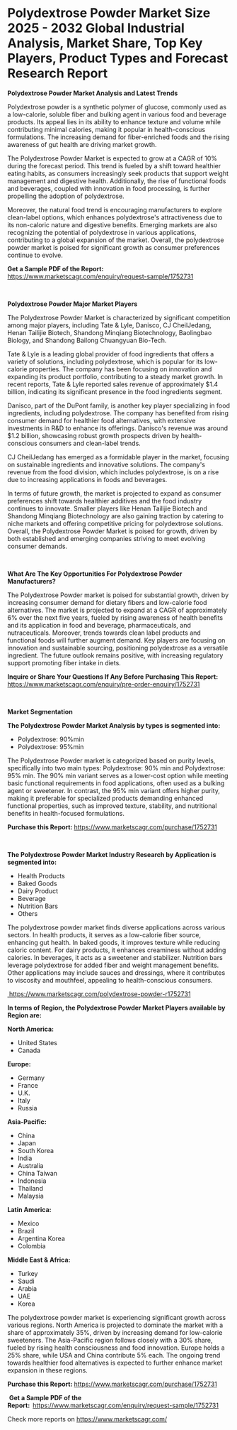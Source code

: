 <p><h1>Polydextrose Powder Market Size 2025 - 2032 Global Industrial Analysis, Market Share, Top Key Players, Product Types and Forecast Research Report</h1></p><p><strong>Polydextrose Powder Market Analysis and Latest Trends</strong></p>
<p><p>Polydextrose powder is a synthetic polymer of glucose, commonly used as a low-calorie, soluble fiber and bulking agent in various food and beverage products. Its appeal lies in its ability to enhance texture and volume while contributing minimal calories, making it popular in health-conscious formulations. The increasing demand for fiber-enriched foods and the rising awareness of gut health are driving market growth.</p><p>The Polydextrose Powder Market is expected to grow at a CAGR of 10% during the forecast period. This trend is fueled by a shift toward healthier eating habits, as consumers increasingly seek products that support weight management and digestive health. Additionally, the rise of functional foods and beverages, coupled with innovation in food processing, is further propelling the adoption of polydextrose.</p><p>Moreover, the natural food trend is encouraging manufacturers to explore clean-label options, which enhances polydextrose's attractiveness due to its non-caloric nature and digestive benefits. Emerging markets are also recognizing the potential of polydextrose in various applications, contributing to a global expansion of the market. Overall, the polydextrose powder market is poised for significant growth as consumer preferences continue to evolve.</p></p>
<p><strong>Get a Sample PDF of the Report:&nbsp;</strong> <a href="https://www.marketscagr.com/enquiry/request-sample/1752731?utm_campaign=2650&utm_medium=2&utm_source=Github&utm_content=ia&utm_term=06032025&utm_id=polydextrose-powder">https://www.marketscagr.com/enquiry/request-sample/1752731</a></p>
<p>&nbsp;</p>
<p><strong>Polydextrose Powder Major Market Players</strong></p>
<p><p>The Polydextrose Powder Market is characterized by significant competition among major players, including Tate & Lyle, Danisco, CJ CheilJedang, Henan Tailijie Biotech, Shandong Minqiang Biotechnology, Baolingbao Biology, and Shandong Bailong Chuangyuan Bio-Tech. </p><p>Tate & Lyle is a leading global provider of food ingredients that offers a variety of solutions, including polydextrose, which is popular for its low-calorie properties. The company has been focusing on innovation and expanding its product portfolio, contributing to a steady market growth. In recent reports, Tate & Lyle reported sales revenue of approximately $1.4 billion, indicating its significant presence in the food ingredients segment.</p><p>Danisco, part of the DuPont family, is another key player specializing in food ingredients, including polydextrose. The company has benefited from rising consumer demand for healthier food alternatives, with extensive investments in R&D to enhance its offerings. Danisco's revenue was around $1.2 billion, showcasing robust growth prospects driven by health-conscious consumers and clean-label trends.</p><p>CJ CheilJedang has emerged as a formidable player in the market, focusing on sustainable ingredients and innovative solutions. The company's revenue from the food division, which includes polydextrose, is on a rise due to increasing applications in foods and beverages.</p><p>In terms of future growth, the market is projected to expand as consumer preferences shift towards healthier additives and the food industry continues to innovate. Smaller players like Henan Tailijie Biotech and Shandong Minqiang Biotechnology are also gaining traction by catering to niche markets and offering competitive pricing for polydextrose solutions. Overall, the Polydextrose Powder Market is poised for growth, driven by both established and emerging companies striving to meet evolving consumer demands.</p></p>
<p>&nbsp;</p>
<p><strong>What Are The Key Opportunities For Polydextrose Powder Manufacturers?</strong></p>
<p><p>The Polydextrose Powder market is poised for substantial growth, driven by increasing consumer demand for dietary fibers and low-calorie food alternatives. The market is projected to expand at a CAGR of approximately 6% over the next five years, fueled by rising awareness of health benefits and its application in food and beverage, pharmaceuticals, and nutraceuticals. Moreover, trends towards clean label products and functional foods will further augment demand. Key players are focusing on innovation and sustainable sourcing, positioning polydextrose as a versatile ingredient. The future outlook remains positive, with increasing regulatory support promoting fiber intake in diets.</p></p>
<p><strong>Inquire or Share Your Questions If Any Before Purchasing This Report:</strong> <a href="https://www.marketscagr.com/enquiry/pre-order-enquiry/1752731?utm_campaign=2650&utm_medium=2&utm_source=Github&utm_content=ia&utm_term=06032025&utm_id=polydextrose-powder">https://www.marketscagr.com/enquiry/pre-order-enquiry/1752731</a></p>
<p>&nbsp;</p>
<p><strong>Market Segmentation</strong></p>
<p><strong>The Polydextrose Powder Market Analysis by types is segmented into:</strong></p>
<p><ul><li>Polydextrose: 90%min</li><li>Polydextrose: 95%min</li></ul></p>
<p><p>The Polydextrose Powder market is categorized based on purity levels, specifically into two main types: Polydextrose: 90% min and Polydextrose: 95% min. The 90% min variant serves as a lower-cost option while meeting basic functional requirements in food applications, often used as a bulking agent or sweetener. In contrast, the 95% min variant offers higher purity, making it preferable for specialized products demanding enhanced functional properties, such as improved texture, stability, and nutritional benefits in health-focused formulations.</p></p>
<p><strong>Purchase this Report:&nbsp;</strong><a href="https://www.marketscagr.com/purchase/1752731?utm_campaign=2650&utm_medium=2&utm_source=Github&utm_content=ia&utm_term=06032025&utm_id=polydextrose-powder">https://www.marketscagr.com/purchase/1752731</a></p>
<p>&nbsp;</p>
<p><strong>The Polydextrose Powder Market Industry Research by Application is segmented into:</strong></p>
<p><ul><li>Health Products</li><li>Baked Goods</li><li>Dairy Product</li><li>Beverage</li><li>Nutrition Bars</li><li>Others</li></ul></p>
<p><p>The polydextrose powder market finds diverse applications across various sectors. In health products, it serves as a low-calorie fiber source, enhancing gut health. In baked goods, it improves texture while reducing caloric content. For dairy products, it enhances creaminess without adding calories. In beverages, it acts as a sweetener and stabilizer. Nutrition bars leverage polydextrose for added fiber and weight management benefits. Other applications may include sauces and dressings, where it contributes to viscosity and mouthfeel, appealing to health-conscious consumers.</p></p>
<p><a href="https://www.marketscagr.com/polydextrose-powder-r1752731?utm_campaign=2650&utm_medium=2&utm_source=Github&utm_content=ia&utm_term=06032025&utm_id=polydextrose-powder">&nbsp;https://www.marketscagr.com/polydextrose-powder-r1752731</a></p>
<p><strong>In terms of Region, the Polydextrose Powder Market Players available by Region are:</strong></p>
<p>
    <p> <strong> North America: </strong>
        <ul>
            <li>United States</li>
            <li>Canada</li>
        </ul>
        </p> 
    <p> <strong> Europe: </strong>
        <ul>
            <li>Germany</li>
            <li>France</li>
            <li>U.K.</li>
            <li>Italy</li>
            <li>Russia</li>
        </ul>
        </p> 
    <p> <strong> Asia-Pacific: </strong>
        <ul>
            <li>China</li>
            <li>Japan</li>
            <li>South Korea</li>
            <li>India</li>
            <li>Australia</li>
            <li>China Taiwan</li>
            <li>Indonesia</li>
            <li>Thailand</li>
            <li>Malaysia</li>
        </ul>
        </p> 
    <p> <strong> Latin America: </strong>
        <ul>
            <li>Mexico</li>
            <li>Brazil</li>
            <li>Argentina Korea</li>
            <li>Colombia</li>
        </ul>
        </p> 
    <p> <strong> Middle East & Africa: </strong>
        <ul>
            <li>Turkey</li>
            <li>Saudi</li>
            <li>Arabia</li>
            <li>UAE</li>
            <li>Korea</li>
        </ul>
    </p>
    </p>
<p><p>The polydextrose powder market is experiencing significant growth across various regions. North America is projected to dominate the market with a share of approximately 35%, driven by increasing demand for low-calorie sweeteners. The Asia-Pacific region follows closely with a 30% share, fueled by rising health consciousness and food innovation. Europe holds a 25% share, while USA and China contribute 5% each. The ongoing trend towards healthier food alternatives is expected to further enhance market expansion in these regions.</p></p>
<p><strong>Purchase this Report: </strong><a href="https://www.marketscagr.com/purchase/1752731?utm_campaign=2650&utm_medium=2&utm_source=Github&utm_content=ia&utm_term=06032025&utm_id=polydextrose-powder">https://www.marketscagr.com/purchase/1752731</a></p>
<p>&nbsp;<strong>Get a Sample PDF of the Report:&nbsp;&nbsp;</strong><a href="https://www.marketscagr.com/enquiry/request-sample/1752731?utm_campaign=2650&utm_medium=2&utm_source=Github&utm_content=ia&utm_term=06032025&utm_id=polydextrose-powder">https://www.marketscagr.com/enquiry/request-sample/1752731</a></p>
<p><strong></strong></p>
<p>Check more reports on <a href="https://www.marketscagr.com/?utm_campaign=2650&utm_medium=2&utm_source=Github&utm_content=ia&utm_term=06032025&utm_id=polydextrose-powder">https://www.marketscagr.com/</a></p>